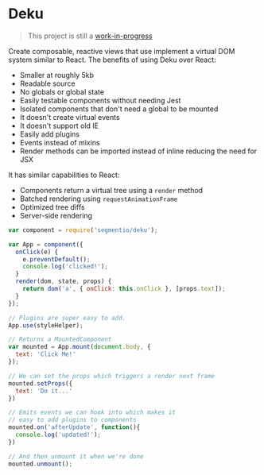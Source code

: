 # Deku

> This project is still a [work-in-progress](https://github.com/segmentio/deku/issues/3)

Create composable, reactive views that use implement a virtual DOM system similar to React. The benefits of using Deku over React:

* Smaller at roughly 5kb
* Readable source
* No globals or global state
* Easily testable components without needing Jest
* Isolated components that don't need a global to be mounted
* It doesn't create virtual events
* It doesn't support old IE
* Easily add plugins
* Events instead of mixins
* Render methods can be imported instead of inline reducing the need for JSX

It has similar capabilities to React:

* Components return a virtual tree using a `render` method
* Batched rendering using `requestAnimationFrame`
* Optimized tree diffs
* Server-side rendering

```js
var component = require('segmentio/deku');

var App = component({
  onClick(e) {
    e.preventDefault();
    console.log('clicked!');
  }
  render(dom, state, props) {
    return dom('a', { onClick: this.onClick }, [props.text]);
  }
});

// Plugins are super easy to add. 
App.use(styleHelper);

// Returns a MountedComponent 
var mounted = App.mount(document.body, {
  text: 'Click Me!'
});

// We can set the props which triggers a render next frame
mounted.setProps({
  text: 'Do it...'
})

// Emits events we can hook into which makes it 
// easy to add plugins to components 
mounted.on('afterUpdate', function(){
  console.log('updated!');
}) 

// And then unmount it when we're done
mounted.unmount();
```
